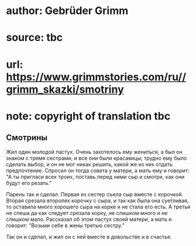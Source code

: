 # author: Gebrüder Grimm
# source: tbc
# url: https://www.grimmstories.com/ru//grimm_skazki/smotriny
# note: copyright of translation tbc

## Смотрины 

Жил один молодой пастух. Очень захотелось ему жениться, а был он знаком
с тремя сестрами, и все они были красавицы; трудно ему было сделать
выбор, и он не мог никак решить, какой же из них отдать предпочтение.
Спросил он тогда совета у матери, а мать ему и говорит: "А ты пригласи
всех троих, поставь перед ними сыр и смотри, как они будут его резать."

Парень так и сделал. Первая из сестер съела сыр вместе с корочкой.
Вторая срезала второпях корочку с сыра, и так как была она суетливая, то
оставила много хорошего сыра на корке и не стала его есть. А третья не
спеша да как следует срезала корку, не слишком много и не слишком мало.
Рассказал об этом пастух своей матери, а мать и говорит: "Возьми себе в
жены третью сестру."

Так он и сделал, и жил он с ней вместе в довольстве и в счастье.

